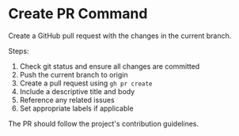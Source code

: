 # Create PR Command

Create a GitHub pull request with the changes in the current branch.

Steps:
1. Check git status and ensure all changes are committed
2. Push the current branch to origin
3. Create a pull request using `gh pr create`
4. Include a descriptive title and body
5. Reference any related issues
6. Set appropriate labels if applicable

The PR should follow the project's contribution guidelines.
